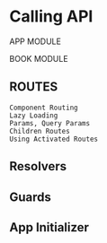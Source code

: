 # Calling API

APP MODULE


BOOK MODULE

## ROUTES
    Component Routing
    Lazy Loading
    Params, Query Params
    Children Routes
    Using Activated Routes
    
## Resolvers
## Guards
## App Initializer